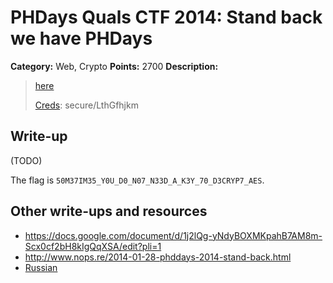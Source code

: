 # PHDays Quals CTF 2014: Stand back we have PHDays

**Category:** Web, Crypto
**Points:** 2700
**Description:**

> [here](http://195.133.87.167)
>
> [Creds](http://ctfarchive.phdays.com/phd4quals/stand%20back%20we%20have%20phdays%20%282700%29/ctf-task-kirill-standback.ova): secure/LthGfhjkm

## Write-up

(TODO)

The flag is `50M37IM35_Y0U_D0_N07_N33D_A_K3Y_70_D3CRYP7_AES`.

## Other write-ups and resources

* <https://docs.google.com/document/d/1j2lQg-yNdyBOXMKpahB7AM8m-Scx0cf2bH8kIgQqXSA/edit?pli=1>
* <http://www.nops.re/2014-01-28-phddays-2014-stand-back.html>
* [Russian](http://www.sorokin-pf.blogspot.ru/2014/01/phdays-ctf-quals.html)
